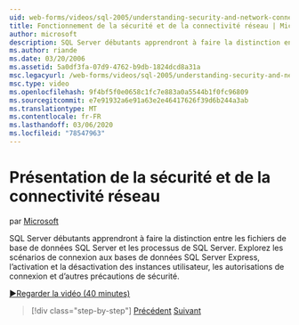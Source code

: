 ```yaml
---
uid: web-forms/videos/sql-2005/understanding-security-and-network-connectivity
title: Fonctionnement de la sécurité et de la connectivité réseau | Microsoft Docs
author: microsoft
description: SQL Server débutants apprendront à faire la distinction entre les fichiers de base de données SQL Server et les processus de SQL Server. Explorez les scénarios de connexion à SQL Server E...
ms.author: riande
ms.date: 03/20/2006
ms.assetid: 5a0df3fa-07d9-4762-b9db-1824dcd8a31a
msc.legacyurl: /web-forms/videos/sql-2005/understanding-security-and-network-connectivity
msc.type: video
ms.openlocfilehash: 9f4bf5f0e0658c1fc7e883a0a5544b1f0fc96809
ms.sourcegitcommit: e7e91932a6e91a63e2e46417626f39d6b244a3ab
ms.translationtype: MT
ms.contentlocale: fr-FR
ms.lasthandoff: 03/06/2020
ms.locfileid: "78547963"
---
```

# <a name="understanding-security-and-network-connectivity"></a>Présentation de la sécurité et de la connectivité réseau

par [Microsoft](https://github.com/microsoft)

SQL Server débutants apprendront à faire la distinction entre les fichiers de base de données SQL Server et les processus de SQL Server. Explorez les scénarios de connexion aux bases de données SQL Server Express, l’activation et la désactivation des instances utilisateur, les autorisations de connexion et d’autres précautions de sécurité.

[&#9654;Regarder la vidéo (40 minutes)](https://channel9.msdn.com/Blogs/ASP-NET-Site-Videos/understanding-security-and-network-connectivity)

> [!div class="step-by-step"]
> [Précédent](more-structured-query-language.md)
> [Suivant](connecting-your-web-application-to-sql-server-2005-express-edition.md)
